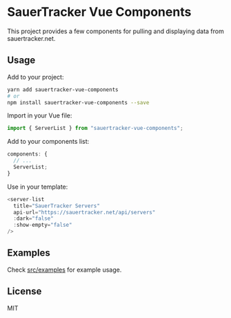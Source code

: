 # SauerTracker Vue Components

This project provides a few components for pulling and displaying data from
sauertracker.net.

## Usage

Add to your project:

```bash
yarn add sauertracker-vue-components
# or
npm install sauertracker-vue-components --save
```

Import in your Vue file:

```javascript
import { ServerList } from "sauertracker-vue-components";
```

Add to your components list:

```javascript
components: {
  // ...
  ServerList;
}
```

Use in your template:

```javascript
<server-list
  title="SauerTracker Servers"
  api-url="https://sauertracker.net/api/servers"
  :dark="false"
  :show-empty="false"
/>
```

## Examples

Check
[src/examples](https://github.com/AngrySnout/sauertracker-vue-components/tree/master/src/examples)
for example usage.

## License

MIT
